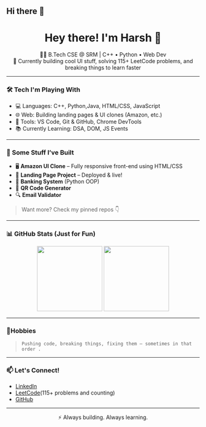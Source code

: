 ## Hi there 👋

<h1 align="center">Hey there! I'm Harsh 👋</h1>

<p align="center">
  🧑‍💻 B.Tech CSE @ SRM | C++ • Python • Web Dev<br>
  🔨 Currently building cool UI stuff, solving 115+ LeetCode problems, and breaking things to learn faster<br>
</p>

---

### 🛠️ Tech I'm Playing With
- 💻 Languages: C++, Python,Java, HTML/CSS, JavaScript
- 🌐 Web: Building landing pages & UI clones (Amazon, etc.)
- 🔧 Tools: VS Code, Git & GitHub, Chrome DevTools
- 📚 Currently Learning: DSA, DOM, JS Events

---

### 🚀 Some Stuff I’ve Built
- 🖥️ **Amazon UI Clone** – Fully responsive front-end using HTML/CSS
- 🎯 **Landing Page Project** – Deployed & live!
- 🧠 **Banking System** (Python OOP)
- 🎫 **QR Code Generator**
- 🔍 **Email Validator**

> Want more? Check my pinned repos 👇

---

### 📊 GitHub Stats (Just for Fun)

<p align="center">
  <img src="https://github-readme-stats.vercel.app/api?username=harshh-2&show_icons=true&theme=tokyonight" height="170">
  <img src="https://github-readme-stats.vercel.app/api/top-langs/?username=harshh-2&layout=compact&theme=tokyonight" height="170">
</p>

---

### 🧵Hobbies
> `Pushing code, breaking things, fixing them — sometimes in that order .`

---

### 📫 Let's Connect!
- [LinkedIn](https://www.linkedin.com/in/harsh-dubey-377971308)
- [LeetCode](https://leetcode.com/u/Harshh-2-/)(115+ problems and counting)
- [GitHub](https://github.com/harshh-2)

---

<p align="center">⚡ Always building. Always learning.</p>
